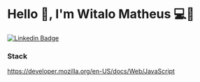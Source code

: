 # Hello 👋, I'm Witalo Matheus 💻👾

[![Linkedin Badge](https://img.shields.io/badge/-LinkedIn-blue?style=flat-square&logo=Linkedin&logoColor=white&link=https://www.linkedin.com/in/witalo-matheus-c-silva-44657011a/)](https://www.linkedin.com/in/witalo-matheus-c-silva-44657011a/)

### Stack 
https://developer.mozilla.org/en-US/docs/Web/JavaScript
